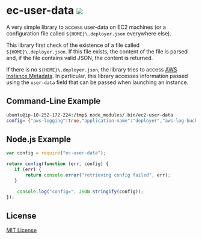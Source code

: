 ec-user-data [<img src="https://secure.travis-ci.org/jolira/ec2-user-data.png" />](http://travis-ci.org/#!/jolira/ec2-user-data)
========================================

A very simple library to access user-data on EC2 machines (or a configuration file called ``${HOME}\.deployer.json``
everywhere else).

This library first check of the existence of a file called ``${HOME}\.deployer.json``. If this file exists, the content
of the file is parsed and, if the file contains valid JSON, the content is returned.

If there is no ``${HOME}\.deployer.json``, the library tries to access
[AWS Instance Metadata](http://docs.amazonwebservices.com/AWSEC2/latest/UserGuide/AESDG-chapter-instancedata.html). In
particular, this library accesses information passed using the ``user-data`` field that can be passed when launching
an instance.

Command-Line Example
---------------------

```bash
ubuntu@ip-10-252-172-224:/tmp$ node_modules/.bin/ec2-user-data
config= {"aws-logging":true,"application-name":"deployer","aws-log-bucket":"tmw-tailoring-qa-logs","aws-region":"us-west-2","local-ipv4":"10.252.172.224","aws-access-key-id":"AKIAJKRUL44GH2U7AP5Q","aws-secret-access-key":"EVQKm+xVCjhwbjZOlOqxDpf+eBFSIaSK13Um0uFQ","manifest":"s3://tmw-tailoring-qa/config/tailoring.json"}
```

Node.js Example
---------------------

```JavaScript
var config = require("ec-user-data");

return config(function (err, config) {
   if (err) {
       return console.error("retrieving config failed", err);
   }

    console.log("config=", JSON.stringify(config));
});
```

License
-----------------

[MIT License](https://raw.github.com/jolira/deployer/master/LICENSE.txt)

